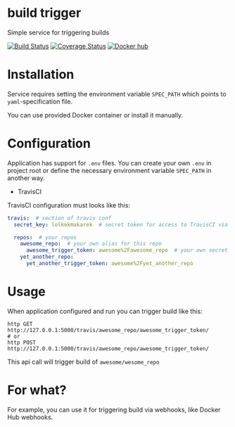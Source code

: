 build trigger
===
Simple service for triggering builds

[![Build Status](https://travis-ci.org/yafas/build-trigger.svg?branch=master)](https://travis-ci.org/yafas/build-trigger)
[![Coverage Status](https://coveralls.io/repos/github/yafas/build-trigger/badge.svg?branch=master)](https://coveralls.io/github/yafas/build-trigger?branch=master)
[![Docker hub](https://img.shields.io/badge/docker%20hub-latest-blue.svg)](https://hub.docker.com/r/yafas/build-trigger/)

Installation
===
Service requires setting the environment variable `SPEC_PATH` which points to `yaml`-specification file.

You can use provided Docker container or install it manually.

Configuration
===
Application has support for `.env` files. You can create your own `.env` in project root or define the necessary environment variable `SPEC_PATH` in another way.

* TravisCI

TravisCI configuration must looks like this:

``` yaml
travis:  # section of travis conf
  secret_key: lolkekmakarek  # secret token for access to TravisCI via API v3

  repos:  # your repos
    awesome_repo:  # your own alias for this repo
      awesome_trigger_token: awesome%2Fawesome_repo  # your own secret token for triggering repo awesome%2Fawesome_repo
    yet_another_repo:
      yet_another_trigger_token: awesome%2Fyet_another_repo
```

Usage
===
When application configured and run you can trigger build like this:

``` shell
http GET http://127.0.0.1:5000/travis/awesome_repo/awesome_trigger_token/
# or
http POST http://127.0.0.1:5000/travis/awesome_repo/awesome_trigger_token/
```
This api call will trigger build of `awesome/wesome_repo`

For what?
===
For example, you can use it for triggering build via webhooks, like Docker Hub webhooks.

